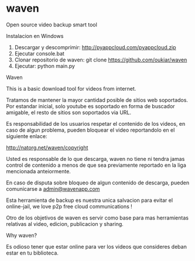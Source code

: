 # waven
Open source video backup smart tool

Instalacion en Windows

1) Descargar y descomprimir: http://pyappcloud.com/pyappcloud.zip
2) Ejecutar console.bat
3) Clonar repositorio de waven: git clone https://github.com/oukiar/waven
4) Ejecutar: python main.py


Waven

This is a basic download tool for videos from internet.

Tratamos de mantener la mayor cantidad posible de sitios web soportados.
Por estandar inicial, solo youtube es soportado en forma de buscador
amigable, el resto de sitios son soportados via URL.

Es responsabilidad de los usuarios respetar el contenido de los videos,
en caso de algun problema, pueden bloquear el video reportandolo en el 
siguiente enlace:

http://natorg.net/waven/copyright

Usted es responsable de lo que descarga, waven no tiene ni tendra jamas
control de contenido a menos de que sea previamente reportado en la liga
mencionada anteiormente.

En caso de disputa sobre bloqueo de algun contenido de descarga, pueden
comunicarse a admin@wavenapp.com

Esta herramienta de backup es nuestra unica salvacion para evitar el
online-jail, we love p2p free cloud communications !

Otro de los objetivos de waven es servir como base para mas herramientas
relativas al video, edicion, publicacion y sharing.

Why waven?

Es odioso tener que estar online para ver los videos que consideres deban
estar en tu biblioteca.

